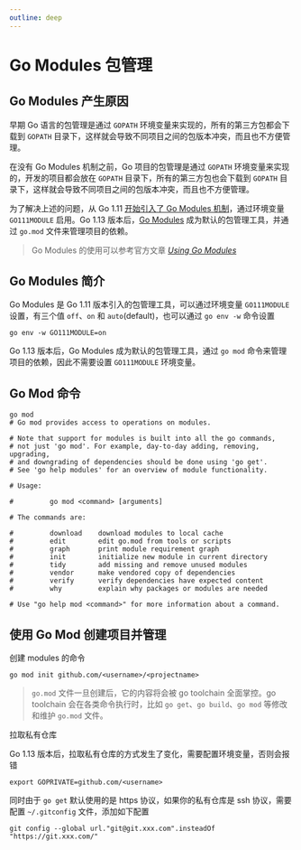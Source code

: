 ```yaml
---
outline: deep
---
```

# Go Modules 包管理

## Go Modules 产生原因

早期 Go 语言的包管理是通过 `GOPATH` 环境变量来实现的，所有的第三方包都会下载到 `GOPATH` 目录下，这样就会导致不同项目之间的包版本冲突，而且也不方便管理。


在没有 Go Modules 机制之前，Go 项目的包管理是通过 `GOPATH` 环境变量来实现的，开发的项目都会放在 `GOPATH` 目录下，所有的第三方包也会下载到 `GOPATH` 目录下，这样就会导致不同项目之间的包版本冲突，而且也不方便管理。

为了解决上述的问题，从 Go 1.11 [开始引入了 Go Modules 机制](https://go.dev/doc/go1.11#modules)，通过环境变量 `GO111MODULE` 启用。Go 1.13 版本后，[Go Modules](https://go.dev/ref/mod) 成为默认的包管理工具，并通过 `go.mod` 文件来管理项目的依赖。

> Go Modules 的使用可以参考官方文章 [_Using Go Modules_](https://go.dev/blog/using-go-modules)

## Go Modules 简介

Go Modules 是 Go 1.11 版本引入的包管理工具，可以通过环境变量 `GO111MODULE` 设置，有三个值 `off`、`on` 和 `auto`(default)，也可以通过 `go env -w` 命令设置

```shell
go env -w GO111MODULE=on
```

Go 1.13 版本后，Go Modules 成为默认的包管理工具，通过 `go mod` 命令来管理项目的依赖，因此不需要设置 `GO111MODULE` 环境变量。

## Go Mod 命令


```shell
go mod
# Go mod provides access to operations on modules.

# Note that support for modules is built into all the go commands,
# not just 'go mod'. For example, day-to-day adding, removing, upgrading,
# and downgrading of dependencies should be done using 'go get'.
# See 'go help modules' for an overview of module functionality.

# Usage:

#         go mod <command> [arguments]

# The commands are:

#         download    download modules to local cache
#         edit        edit go.mod from tools or scripts
#         graph       print module requirement graph
#         init        initialize new module in current directory
#         tidy        add missing and remove unused modules
#         vendor      make vendored copy of dependencies
#         verify      verify dependencies have expected content
#         why         explain why packages or modules are needed

# Use "go help mod <command>" for more information about a command.
```


## 使用 Go Mod 创建项目并管理

创建 modules 的命令
```shell
go mod init github.com/<username>/<projectname>
```

> `go.mod` 文件一旦创建后，它的内容将会被 go toolchain 全面掌控。go toolchain 会在各类命令执行时，比如 `go get`、`go build`、`go mod` 等修改和维护 `go.mod` 文件。



拉取私有仓库

Go 1.13 版本后，拉取私有仓库的方式发生了变化，需要配置环境变量，否则会报错

```shell
export GOPRIVATE=github.com/<username>
```
同时由于 `go get` 默认使用的是 https 协议，如果你的私有仓库是 ssh 协议，需要配置 `~/.gitconfig` 文件，添加如下配置

```shell
git config --global url."git@git.xxx.com".insteadOf "https://git.xxx.com/"
```